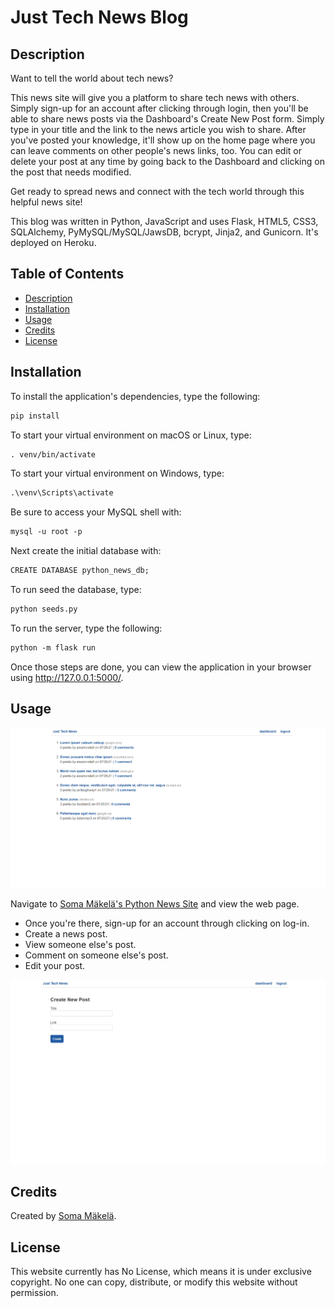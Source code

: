# Just Tech News Blog

## Description

Want to tell the world about tech news?

This news site will give you a platform to share tech news with others. Simply sign-up for an account after clicking through login, then you'll be able to share news posts via the Dashboard's Create New Post form. Simply type in your title and the link to the news article you wish to share. After you've posted your knowledge, it'll show up on the home page where you can leave comments on other people's news links, too. You can edit or delete your post at any time by going back to the Dashboard and clicking on the post that needs modified.

Get ready to spread news and connect with the tech world through this helpful news site!

This blog was written in Python, JavaScript and uses Flask, HTML5, CSS3, SQLAlchemy, PyMySQL/MySQL/JawsDB, bcrypt, Jinja2, and Gunicorn. It's deployed on Heroku.

## Table of Contents

* [Description](#description)
* [Installation](#installation)
* [Usage](#usage)
* [Credits](#credits)
* [License](#license)

## Installation

To install the application's dependencies, type the following:
```md
pip install
```
To start your virtual environment on macOS or Linux, type:
```md
. venv/bin/activate
```
To start your virtual environment on Windows, type:
```md
.\venv\Scripts\activate
```
Be sure to access your MySQL shell with:
```md
mysql -u root -p
```
Next create the initial database with:
```md
CREATE DATABASE python_news_db;
```
To run seed the database, type: 
```md
python seeds.py
```
To run the server, type the following:
```md
python -m flask run
```

Once those steps are done, you can view the application in your browser using http://127.0.0.1:5000/.

## Usage

![Soma Mäkelä's Python News Site](./assets/python-news-blog.png)

Navigate to [Soma Mäkelä's Python News Site](https://python-tech-news.herokuapp.com/) and view the web page.

* Once you're there, sign-up for an account through clicking on log-in.
* Create a news post.
* View someone else's post.
* Comment on someone else's post.
* Edit your post.

![Soma Mäkelä's Python News Site](./assets/create-news.png)

## Credits

Created by [Soma Mäkelä](https://github.com/smakela13).

## License

This website currently has No License, which means it is under exclusive copyright. No one can copy, distribute, or modify this website without permission.
